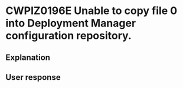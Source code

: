 # CWPIZ0196E Unable to copy file 0 into Deployment Manager configuration repository.

## Explanation

## User response